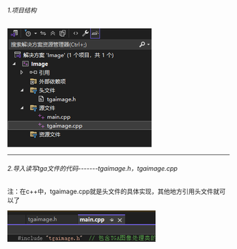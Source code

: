 ###### 1.项目结构

![image-20250822113436733](assets/image-20250822113436733-1755833678096-1.png) 

---



###### 2.导入读写tga文件的代码-------tgaimage.h，tgaimage.cpp

​	注：在c++中，tgaimage.cpp就是头文件的具体实现，其他地方引用头文件就可以了

![image-20250822114442844](assets/image-20250822114442844.png) 

